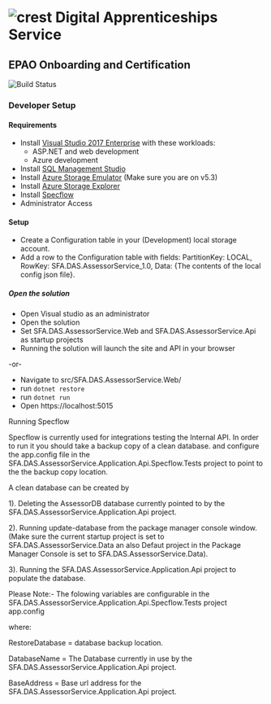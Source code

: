 # ![crest](https://assets.publishing.service.gov.uk/government/assets/crests/org_crest_27px-916806dcf065e7273830577de490d5c7c42f36ddec83e907efe62086785f24fb.png) Digital Apprenticeships Service

##  EPAO Onboarding and Certification

![Build Status](https://sfa-gov-uk.visualstudio.com/_apis/public/build/definitions/c39e0c0b-7aff-4606-b160-3566f3bbce23/831/badge)

### Developer Setup

#### Requirements

- Install [Visual Studio 2017 Enterprise](https://www.visualstudio.com/downloads/) with these workloads:
    - ASP.NET and web development
    - Azure development
- Install [SQL Management Studio](https://docs.microsoft.com/en-us/sql/ssms/download-sql-server-management-studio-ssms)
- Install [Azure Storage Emulator](https://go.microsoft.com/fwlink/?linkid=717179&clcid=0x409) (Make sure you are on v5.3)
- Install [Azure Storage Explorer](http://storageexplorer.com/)
- Install [Specflow](http://specflow.org/documentation/Installation/)
- Administrator Access

#### Setup

- Create a Configuration table in your (Development) local storage account.
- Add a row to the Configuration table with fields: PartitionKey: LOCAL, RowKey: SFA.DAS.AssessorService_1.0, Data: {The contents of the local config json file}.

##### Open the solution

- Open Visual studio as an administrator
- Open the solution
- Set SFA.DAS.AssessorService.Web and SFA.DAS.AssessorService.Api as startup projects
- Running the solution will launch the site and API in your browser

-or-

- Navigate to src/SFA.DAS.AssessorService.Web/
- run `dotnet restore`
- run `dotnet run`
- Open https://localhost:5015

Running Specflow

Specflow is currently used for integrations testing the Internal API.
In order to run it you should take a backup copy of a clean database.
and configure the app.config file in the SFA.DAS.AssessorService.Application.Api.Specflow.Tests project to point 
to the the backup copy location.

A clean database can be created by 

1). Deleting the AssessorDB database currently pointed to by the  SFA.DAS.AssessorService.Application.Api project.

2). Running update-database from the package manager console window.
(Make sure the current startup project is set to SFA.DAS.AssessorService.Data an also 
Defaut project in the Package Manager Console is set to SFA.DAS.AssessorService.Data).

3). Running the SFA.DAS.AssessorService.Application.Api project to populate the database.

Please Note:- The folowing variables are configurable in the SFA.DAS.AssessorService.Application.Api.Specflow.Tests
project app.config

<add key="RestoreDatabase" value="c:\backup\SFA.DAS.AssessorService.Application.Api.bak" />
<add key="DatabaseName" value="AssessorDB" />
<add key="BaseAddress" value="http://localhost:59021/" />

where:

RestoreDatabase = database backup location.

DatabaseName = The Database currently in use by the SFA.DAS.AssessorService.Application.Api project.

BaseAddress = Base url address for the SFA.DAS.AssessorService.Application.Api project.


    
    


